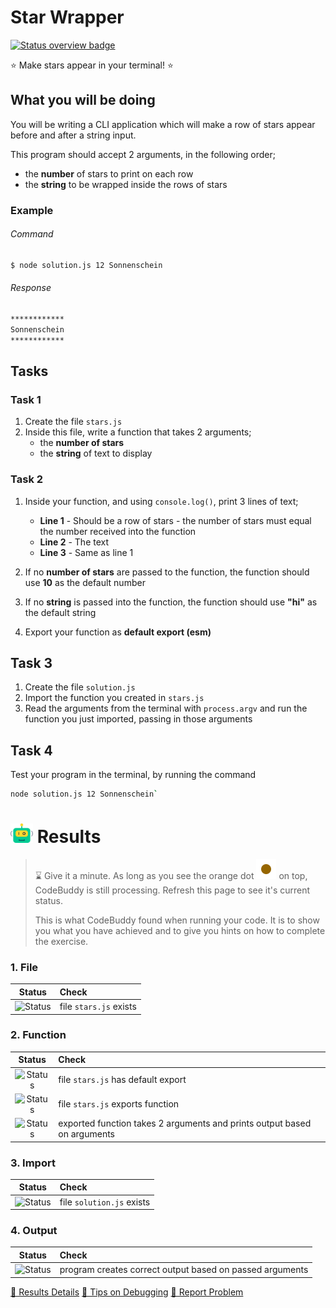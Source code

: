 # Star Wrapper
[![Status overview badge](../../blob/badges/.github/badges/main/badge.svg)](#-results)


⭐ Make stars appear in your terminal! ⭐

## What you will be doing

You will be writing a CLI application which will make a row of stars appear before and after a string input.

This program should accept 2 arguments, in the following order;

- the **number** of stars to print on each row
- the **string** to be wrapped inside the rows of stars

### Example

###### Command
```bash
$ node solution.js 12 Sonnenschein
```

###### Response
```bash
************
Sonnenschein
************
```

## Tasks

### Task 1

1. Create the file `stars.js`
2. Inside this file, write a function that takes 2 arguments;
   - the **number of stars**
   - the **string** of text to display

### Task 2

1. Inside your function, and using `console.log()`, print 3 lines of text;

   - **Line 1** - Should be a row of stars - the number of stars must equal the number received into the function
   - **Line 2** - The text
   - **Line 3** - Same as line 1

2. If no **number of stars** are passed to the function, the function should use **10** as the default number
3. If no **string** is passed into the function, the function should use **"hi"** as the default string
4. Export your function as **default export (esm)**

## Task 3

1. Create the file `solution.js`
2. Import the function you created in `stars.js`
3. Read the arguments from the terminal with `process.argv` and run the function you just imported, passing in those arguments

## Task 4

Test your program in the terminal, by running the command

```bash
node solution.js 12 Sonnenschein`
```

[//]: # (autograding info start)
# <img src="https://github.com/DCI-EdTech/autograding-setup/raw/main/assets/bot-large.svg" alt="" data-canonical-src="https://github.com/DCI-EdTech/autograding-setup/raw/main/assets/bot-large.svg" height="31" /> Results
> ⌛ Give it a minute. As long as you see the orange dot ![processing](https://raw.githubusercontent.com/DCI-EdTech/autograding-setup/main/assets/processing.svg) on top, CodeBuddy is still processing. Refresh this page to see it's current status.
>
> This is what CodeBuddy found when running your code. It is to show you what you have achieved and to give you hints on how to complete the exercise.


### 1. File

|                 Status                  | Check                                                                                    |
| :-------------------------------------: | :--------------------------------------------------------------------------------------- |
| ![Status](../../blob/badges/.github/badges/main/status0.svg) | file `stars.js` exists |

### 2. Function

|                 Status                  | Check                                                                                    |
| :-------------------------------------: | :--------------------------------------------------------------------------------------- |
| ![Status](../../blob/badges/.github/badges/main/status1.svg) | file `stars.js` has default export |
| ![Status](../../blob/badges/.github/badges/main/status2.svg) | file `stars.js` exports function |
| ![Status](../../blob/badges/.github/badges/main/status3.svg) | exported function takes 2 arguments and prints output based on arguments |

### 3. Import

|                 Status                  | Check                                                                                    |
| :-------------------------------------: | :--------------------------------------------------------------------------------------- |
| ![Status](../../blob/badges/.github/badges/main/status4.svg) | file `solution.js` exists |

### 4. Output

|                 Status                  | Check                                                                                    |
| :-------------------------------------: | :--------------------------------------------------------------------------------------- |
| ![Status](../../blob/badges/.github/badges/main/status5.svg) | program creates correct output based on passed arguments |



[🔬 Results Details](../../actions)
[🐞 Tips on Debugging](https://github.com/DCI-EdTech/autograding-setup/wiki/How-to-work-with-CodeBuddy)
[📢 Report Problem](https://docs.google.com/forms/d/e/1FAIpQLSfS8wPh6bCMTLF2wmjiE5_UhPiOEnubEwwPLN_M8zTCjx5qbg/viewform?usp=pp_url&entry.652569746=Node-PassArguments)


[//]: # (autograding info end)
